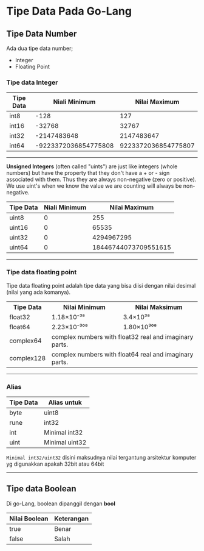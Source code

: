 # Tipe Data Pada Go-Lang

## Tipe Data Number
Ada dua tipe data number;
- Integer
- Floating Point

### Tipe data Integer

| Tipe Data | Niali Minimum        | Nilai Maximum       |
| --------- | -------------------- | ------------------- |
| int8      | -128                 | 127                 |
| int16     | -32768               | 32767               |
| int32     | -2147483648          | 2147483647          |
| int64     | -9223372036854775808 | 9223372036854775807 |

--- 

**Unsigned Integers** (often called "uints") are just like integers (whole numbers) but have the property that they don't have a + or - sign associated with them. Thus they are always non-negative (zero or positive). We use uint's when we know the value we are counting will always be non-negative.

| Tipe Data | Niali Minimum        | Nilai Maximum       |
| --------- | -------------------- | ------------------- |
| uint8      | 0                     | 255                 |
| uint16     | 0                     | 65535               |
| uint32     | 0                     | 4294967295          |
| uint64     | 0                     | 18446744073709551615 |

---

### Tipe data floating point
Tipe data floating point adalah tipe data yang bisa diisi dengan nilai desimal (nilai yang ada komanya).

<table>
    <tr>
        <th>Tipe Data</th>
        <th>Nilai Minimum</th>
        <th>Nilai Maksimum</th>
    </tr>
    <tr>
        <td>float32</td>
        <td>1.18×10⁻³⁸</td>
        <td>3.4×10³⁸</td>
    </tr>
    <tr>
        <td>float64</td>
        <td>2.23×10⁻³⁰⁸</td>
        <td>1.80×10³⁰⁸</td>
    </tr>
    <tr>
        <td>complex64</td>
        <td colspan="2">complex numbers with float32 real and imaginary parts.</td>
    </tr>
    <tr>
        <td>complex128</td>
        <td colspan="2">complex numbers with float64 real and imaginary parts.</td>
    </tr>
</table>

---

### Alias

| Tipe Data | Alias untuk   |
|-----------|---------------|
| byte      | uint8         |
| rune      | int32         |
| int       | Minimal int32 |
| uint      | Minimal uint32|

`Minimal int32/uint32` disini maksudnya nilai tergantung arsitektur komputer yg digunakkan apakah 32bit atau 64bit

---

## Tipe data Boolean
Di go-Lang, boolean dipanggil dengan **bool**

| Nilai Boolean  | Keterangan   |
|-----------|---------------|
| true      | Benar         |
| false      | Salah         |